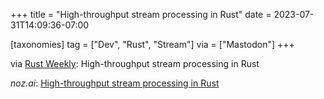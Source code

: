 +++
title = "High-throughput stream processing in Rust"
date = 2023-07-31T14:09:36-07:00

[taxonomies]
tag = ["Dev", "Rust", "Stream"]
via = ["Mastodon"]
+++

via [Rust Weekly](https://mastodon.social/@rust_discussions/110810417737775850): High-throughput stream processing in Rust

<!-- more -->

_noz.ai_: [High-throughput stream processing in Rust](https://noz.ai/hash-pipeline/)
